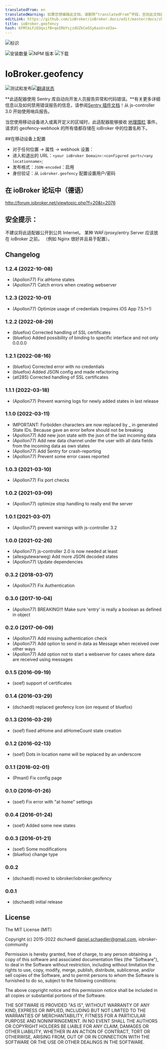 ```yaml
---
translatedFrom: en
translatedWarning: 如果您想编辑此文档，请删除“translatedFrom”字段，否则此文档将再次自动翻译
editLink: https://github.com/ioBroker/ioBroker.docs/edit/master/docs/zh-cn/adapterref/iobroker.geofency/README.md
title: ioBroker.geofency
hash: KFMlkLFzEOqxifB+qeIRbYsjzdUZkCm5Sy6azU+sU3o=
---
```

![标识](../../../en/adapterref/iobroker.geofency/admin/geofency.png)

![安装数量](http://iobroker.live/badges/geofency-stable.svg)
![NPM 版本](http://img.shields.io/npm/v/iobroker.geofency.svg)
![下载](https://img.shields.io/npm/dm/iobroker.geofency.svg)

# IoBroker.geofency
![测试和发布](https://github.com/ioBroker/ioBroker.geofency/workflows/Test%20and%20Release/badge.svg)[![翻译状态](https://weblate.iobroker.net/widgets/adapters/-/geofency/svg-badge.svg)](https://weblate.iobroker.net/engage/adapters/?utm_source=widget)

**此适配器使用 Sentry 库自动向开发人员报告异常和代码错误。**有关更多详细信息以及如何禁用错误报告的信息，请参阅[Sentry 插件文档](https://github.com/ioBroker/plugin-sentry#plugin-sentry)！从 js-controller 3.0 开始使用哨兵报告。

当您使用移动设备进入或离开定义的区域时，此适配器能够接收 [地理围栏](http://www.geofency.com/) 事件。
请求的 geofency-webhook 的所有值都存储在 ioBroker 中的位置名称下。

##在移动设备上配置
* 对于任何位置 -> 属性 -> webhook 设置：
 * 进入和退出的 URL：`<your ioBroker Domain>:<configured port>/<any locationname>`;
 * 发布格式：`JSON-encoded`：启用
 * 身份验证：从 `iobroker.geofency` 配置设置用户/密码

## 在 ioBroker 论坛中（德语）
http://forum.iobroker.net/viewtopic.php?f=20&t=2076

## 安全提示：
不建议将此适配器公开到公共 Internet。
某种 WAF/proxy/entry Server 应该放在 ioBroker 之前。 （例如 Nginx 很好并且易于配置）。

<!-- 下一个版本的占位符（在行首）：

### **正在进行中** -->

## Changelog
### 1.2.4 (2022-10-08)
* (Apollon77) Fix atHome states
* (Apollon77) Catch errors when creating webserver

### 1.2.3 (2022-10-01)
* (Apollon77) Optimize usage of credentials (requires iOS App 7.5.1+!)

### 1.2.2 (2022-08-29)
* (bluefox) Corrected handling of SSL certificates
* (bluefox) Added possibility of binding to specific interface and not only 0.0.0.0

### 1.2.1 (2022-08-16)
* (bluefox) Corrected error with no credentials
* (bluefox) Added JSON config and made refactoring
* (atl285) Corrected handling of SSL certificates

### 1.1.1 (2022-03-18)
* (Apollon77) Prevent warning logs for newly added states in last release

### 1.1.0 (2022-03-11)
* IMPORTANT: Forbidden characters are now replaced by _ in generated State IDs. Because gave an error before should not be breaking 
* (Apollon77) Add new json state with the json of the last incoming data
* (Apollon77) Add new data channel under the user with all data fields from the incoming data as own states
* (Apollon77) Add Sentry for crash-reporting
* (Apollon77) Prevent some error cases reported

### 1.0.3 (2021-03-10)
* (Apollon77) Fix port checks

### 1.0.2 (2021-03-09)
* (Apollon77) optimize stop handling to really end the server

### 1.0.1 (2021-03-07)
* (Apollon77) prevent warnings with js-controller 3.2

### 1.0.0 (2021-02-26)
* (Apollon77) js-controller 2.0 is now needed at least
* (allesgutewarweg) Add more JSON decoded states
* (Apollon77) Update dependencies

### 0.3.2 (2018-03-07)
* (Apollon77) Fix Authentication

### 0.3.0 (2017-10-04)
* (Apollon77) BREAKING!!! Make sure 'entry' is really a boolean as defined in object

### 0.2.0 (2017-06-09)
* (Apollon77) Add missing authentication check
* (Apollon77) Add option to send in data as Message when received over other ways
* (Apollon77) Add option not to start a webserver for cases where data are received using messages

### 0.1.5 (2016-09-19)
* (soef) support of certificates

### 0.1.4 (2016-03-29)
* (dschaedl) replaced geofency Icon (on request of bluefox)

### 0.1.3 (2016-03-29)
* (soef) fixed atHome and atHomeCount state creation

### 0.1.2 (2016-02-13)
* (soef) Dots in location name will be replaced by an underscore

### 0.1.1 (2016-02-01)
* (Pmant) Fix config page

### 0.1.0 (2016-01-26)
* (soef) Fix error with "at home" settings

### 0.0.4 (2016-01-24)
* (soef) Added some new states

### 0.0.3 (2016-01-21)
* (soef) Some modifications
* (bluefox) change type

### 0.0.2
* (dschaedl) moved to iobroker/iobroker.geofency

### 0.0.1
* (dschaedl) initial release

## License

The MIT License (MIT)

Copyright (c) 2015-2022 dschaedl <daniel.schaedler@gmail.com>, iobroker-community

Permission is hereby granted, free of charge, to any person obtaining a copy
of this software and associated documentation files (the "Software"), to deal
in the Software without restriction, including without limitation the rights
to use, copy, modify, merge, publish, distribute, sublicense, and/or sell
copies of the Software, and to permit persons to whom the Software is
furnished to do so, subject to the following conditions:

The above copyright notice and this permission notice shall be included in all
copies or substantial portions of the Software.

THE SOFTWARE IS PROVIDED "AS IS", WITHOUT WARRANTY OF ANY KIND, EXPRESS OR
IMPLIED, INCLUDING BUT NOT LIMITED TO THE WARRANTIES OF MERCHANTABILITY,
FITNESS FOR A PARTICULAR PURPOSE AND NONINFRINGEMENT. IN NO EVENT SHALL THE
AUTHORS OR COPYRIGHT HOLDERS BE LIABLE FOR ANY CLAIM, DAMAGES OR OTHER
LIABILITY, WHETHER IN AN ACTION OF CONTRACT, TORT OR OTHERWISE, ARISING FROM,
OUT OF OR IN CONNECTION WITH THE SOFTWARE OR THE USE OR OTHER DEALINGS IN THE
SOFTWARE.